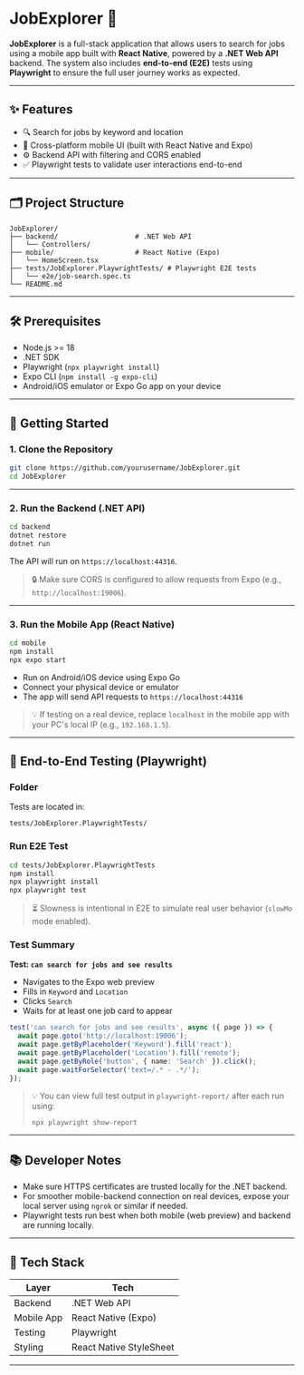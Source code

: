 # JobExplorer 🧭

**JobExplorer** is a full-stack application that allows users to search for jobs using a mobile app built with **React Native**, powered by a **.NET Web API** backend. The system also includes **end-to-end (E2E)** tests using **Playwright** to ensure the full user journey works as expected.

---

## ✨ Features

- 🔍 Search for jobs by keyword and location  
- 📱 Cross-platform mobile UI (built with React Native and Expo)  
- ⚙️ Backend API with filtering and CORS enabled  
- ✅ Playwright tests to validate user interactions end-to-end

---

## 🗂 Project Structure

```
JobExplorer/
├── backend/                   # .NET Web API
│   └── Controllers/
├── mobile/                    # React Native (Expo)
│   └── HomeScreen.tsx
├── tests/JobExplorer.PlaywrightTests/ # Playwright E2E tests
│   └── e2e/job-search.spec.ts
└── README.md
```

---

## 🛠 Prerequisites

- Node.js >= 18  
- .NET SDK  
- Playwright (`npx playwright install`)  
- Expo CLI (`npm install -g expo-cli`)  
- Android/iOS emulator or Expo Go app on your device

---

## 🚀 Getting Started

### 1. Clone the Repository

```bash
git clone https://github.com/yourusername/JobExplorer.git
cd JobExplorer
```

---

### 2. Run the Backend (.NET API)

```bash
cd backend
dotnet restore
dotnet run
```

The API will run on `https://localhost:44316`.

> 🔒 Make sure CORS is configured to allow requests from Expo (e.g., `http://localhost:19006`).

---

### 3. Run the Mobile App (React Native)

```bash
cd mobile
npm install
npx expo start
```

- Run on Android/iOS device using Expo Go  
- Connect your physical device or emulator  
- The app will send API requests to `https://localhost:44316`

> 💡 If testing on a real device, replace `localhost` in the mobile app with your PC's local IP (e.g., `192.168.1.5`).

---

## 🧪 End-to-End Testing (Playwright)

### Folder

Tests are located in:  
```
tests/JobExplorer.PlaywrightTests/
```

### Run E2E Test

```bash
cd tests/JobExplorer.PlaywrightTests
npm install
npx playwright install
npx playwright test
```

> ⏳ Slowness is intentional in E2E to simulate real user behavior (`slowMo` mode enabled).

### Test Summary

**Test: `can search for jobs and see results`**
- Navigates to the Expo web preview
- Fills in `Keyword` and `Location`
- Clicks `Search`
- Waits for at least one job card to appear

```ts
test('can search for jobs and see results', async ({ page }) => {
  await page.goto('http://localhost:19006');
  await page.getByPlaceholder('Keyword').fill('react');
  await page.getByPlaceholder('Location').fill('remote');
  await page.getByRole('button', { name: 'Search' }).click();
  await page.waitForSelector('text=/.* - .*/');
});
```

> 💡 You can view full test output in `playwright-report/` after each run using:
> 
> ```bash
> npx playwright show-report
> ```

---

## 📚 Developer Notes

- Make sure HTTPS certificates are trusted locally for the .NET backend.  
- For smoother mobile-backend connection on real devices, expose your local server using `ngrok` or similar if needed.  
- Playwright tests run best when both mobile (web preview) and backend are running locally.

---

## 🧩 Tech Stack

| Layer        | Tech                         |
|--------------|------------------------------|
| Backend      | .NET Web API               |
| Mobile App   | React Native (Expo)          |
| Testing      | Playwright                   |
| Styling      | React Native StyleSheet      |

---
